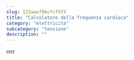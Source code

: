 ```yaml
---
slug: 123aaef9bcfcf5f3
title: "Calcolatore della frequenza cardiaca"
category: "elettricita"
subcategory: "tensione"
description: ""
---
```

rrrr
